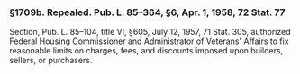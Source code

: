 ### §1709b. Repealed. Pub. L. 85–364, §6, Apr. 1, 1958, 72 Stat. 77 ###

Section, Pub. L. 85–104, title VI, §605, July 12, 1957, 71 Stat. 305, authorized Federal Housing Commissioner and Administrator of Veterans' Affairs to fix reasonable limits on charges, fees, and discounts imposed upon builders, sellers, or purchasers.